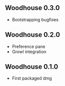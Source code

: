 ## Woodhouse 0.3.0
 * Bootstrapping bugfixes

## Woodhouse 0.2.0
 * Preference pane
 * Growl integration

## Woodhouse 0.1.0
 * First packaged dmg

